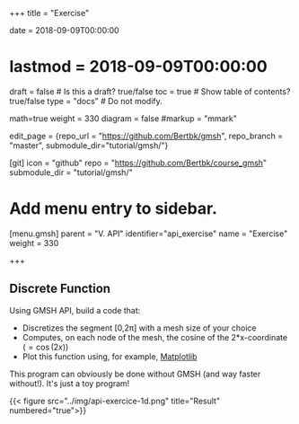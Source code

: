+++
title = "Exercise"

date = 2018-09-09T00:00:00
# lastmod = 2018-09-09T00:00:00

draft = false  # Is this a draft? true/false
toc = true  # Show table of contents? true/false
type = "docs"  # Do not modify.

math=true
weight = 330
diagram = false
#markup = "mmark"

edit_page = {repo_url = "https://github.com/Bertbk/gmsh", repo_branch = "master", submodule_dir="tutorial/gmsh/"}

[git]
  icon = "github"
  repo = "https://github.com/Bertbk/course_gmsh"
  submodule_dir = "tutorial/gmsh/"
  
# Add menu entry to sidebar.
[menu.gmsh]
  parent = "V. API"
  identifier="api_exercise"
  name = "Exercise"
  weight = 330

+++

## Discrete Function

Using GMSH API, build a code that:

- Discretizes the segment [0,2π] with a mesh size of your choice
- Computes, on each node of the mesh, the cosine of the 2*x-coordinate ($=\cos(2x)$)
- Plot this function using, for example, [Matplotlib](https://matplotlib.org/)

This program can obviously be done without GMSH (and way faster without!). It's just a toy program!

{{< figure src="../img/api-exercice-1d.png" title="Result" numbered="true">}}
